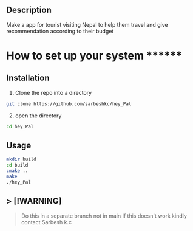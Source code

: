 
## Description 

Make a app for tourist visiting Nepal to help them travel and give recommendation according to their budget

# How to set up your system ****** 

## Installation

1. Clone the repo into a directory 
```bash
git clone https://github.com/sarbeshkc/hey_Pal
```

2. open the directory 

```bash 
cd hey_Pal
```

## Usage 

```bash
mkdir build
cd build
cmake ..
make
./hey_Pal
```

## > [!WARNING]
> Do this in a separate branch not in main
> If this doesn't work kindly contact Sarbesh k.c
```
